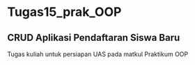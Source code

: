 # Tugas15_prak_OOP
<h2>CRUD Aplikasi Pendaftaran Siswa Baru</h2>
<p>Tugas kuliah untuk persiapan UAS pada matkul Praktikum OOP</p>

